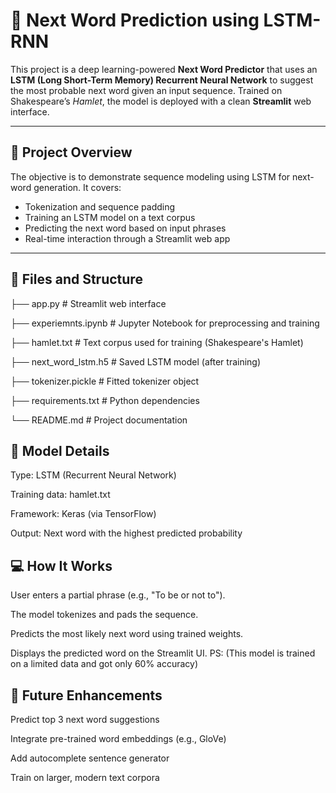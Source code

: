 # 🔮 Next Word Prediction using LSTM-RNN

This project is a deep learning-powered **Next Word Predictor** that uses an **LSTM (Long Short-Term Memory) Recurrent Neural Network** to suggest the most probable next word given an input sequence. Trained on Shakespeare’s *Hamlet*, the model is deployed with a clean **Streamlit** web interface.

---

## 🧠 Project Overview

The objective is to demonstrate sequence modeling using LSTM for next-word generation. It covers:
- Tokenization and sequence padding
- Training an LSTM model on a text corpus
- Predicting the next word based on input phrases
- Real-time interaction through a Streamlit web app

---

## 📂 Files and Structure

├── app.py # Streamlit web interface

├── experiemnts.ipynb # Jupyter Notebook for preprocessing and training

├── hamlet.txt # Text corpus used for training (Shakespeare's Hamlet)

├── next_word_lstm.h5 # Saved LSTM model (after training)

├── tokenizer.pickle # Fitted tokenizer object

├── requirements.txt # Python dependencies

└── README.md # Project documentation

## 🧪 Model Details
Type: LSTM (Recurrent Neural Network)

Training data: hamlet.txt

Framework: Keras (via TensorFlow)

Output: Next word with the highest predicted probability


## 💻 How It Works
User enters a partial phrase (e.g., "To be or not to").

The model tokenizes and pads the sequence.

Predicts the most likely next word using trained weights.

Displays the predicted word on the Streamlit UI.
PS: (This model is trained on a limited data and got only 60% accuracy)

## 🔮 Future Enhancements
Predict top 3 next word suggestions

Integrate pre-trained word embeddings (e.g., GloVe)

Add autocomplete sentence generator

Train on larger, modern text corpora
